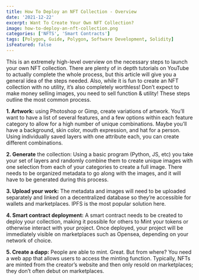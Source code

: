 ```yaml
---
title: How To Deploy an NFT Collection - Overview
date: '2021-12-22'
excerpt: Want To Create Your Own NFT Collection?
image: how-to-deploy-an-nft-collection.png
categories: ['NFTS', 'Smart Contracts']
tags: [Polygon, Guide, Polygon, Software Development, Solidity]
isFeatured: false
---
```


This is an extremely high-level overview on the necessary steps to launch your own NFT collection. There are plenty of in depth tutorials on YouTube to actually complete the whole process, but this article will give you a general idea of the steps needed. Also, while it is fun to create an NFT collection with no utility, it’s also completely worthless! Don’t expect to make money selling images, you need to sell function & utility! These steps outline the most common process.

**1. Artwork:** using Photoshop or Gimp, create variations of artwork. You’ll want to have a list of several features, and a few options within each feature category to allow for a high number of unique combinations. Maybe you’ll have a background, skin color, mouth expression, and hat for a person. Using individually saved layers with one attribute each, you can create different combinations.

**2. Generate** the collection: Using a basic program (Python, JS, etc) you take your set of layers and randomly combine them to create unique images with one selection from each of your categories to create a full image. There needs to be organized metadata to go along with the images, and it will have to be generated during this process.

**3. Upload your work:** The metadata and images will need to be uploaded separately and linked on a decentralized database so they’re accessible for wallets and marketplaces. IPFS is the most popular solution here.

**4. Smart contract deployment:** A smart contract needs to be created to deploy your collection, making it possible for others to Mint your tokens or otherwise interact with your project. Once deployed, your project will be immediately visible on marketplaces such as Opensea, depending on your network of choice.

**5. Create a dapp:** People are able to mint. Great. But from where? You need a web app that allows users to access the minting function. Typically, NFTs are minted from the creator’s website and then only resold on marketplaces; they don’t often debut on marketplaces.
